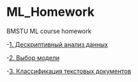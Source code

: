 # ML_Homework
BMSTU ML course homework

-[1. Дескриптивный анализ данных](https://github.com/antonminaichev/ML_Homework/blob/main/A1/README.md)

-[2. Выбор модели](https://github.com/antonminaichev/ML_Homework/blob/main/A2/README.md)

-[3. Классификация текстовых документов](https://github.com/antonminaichev/ML_Homework/blob/main/A3/README.md)
